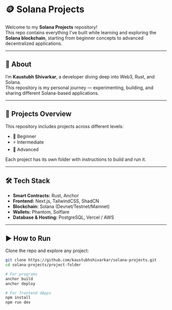 # 🪙 Solana Projects

Welcome to my **Solana Projects** repository!  
This repo contains everything I’ve built while learning and exploring the **Solana blockchain**, starting from beginner concepts to advanced decentralized applications.  

---

## 📌 About
I’m **Kaustubh Shivarkar**, a developer diving deep into Web3, Rust, and Solana.  
This repository is my personal journey — experimenting, building, and sharing different Solana-based applications.  

---

## 📂 Projects Overview
This repository includes projects across different levels:  
- 🔰 Beginner  
- ⚡ Intermediate  
- 🚀 Advanced  

Each project has its own folder with instructions to build and run it.  

---

## 🛠️ Tech Stack
- **Smart Contracts:** Rust, Anchor  
- **Frontend:** Next.js, TailwindCSS, ShadCN  
- **Blockchain:** Solana (Devnet/Testnet/Mainnet)  
- **Wallets:** Phantom, Solflare  
- **Database & Hosting:** PostgreSQL, Vercel / AWS  

---

## ▶️ How to Run
Clone the repo and explore any project:  
```bash
git clone https://github.com/kaustubhshivarkar/solana-projects.git
cd solana-projects/project-folder

# For programs
anchor build
anchor deploy

# For frontend dApps
npm install
npm run dev
